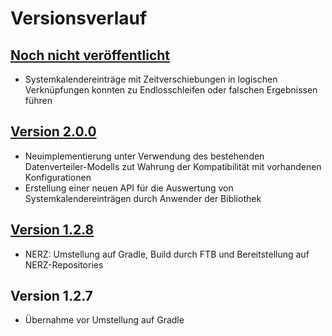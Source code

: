 Versionsverlauf
===============

## [Noch nicht veröffentlicht]

- Systemkalendereinträge mit Zeitverschiebungen in logischen Verknüpfungen
  konnten zu Endlosschleifen oder falschen Ergebnissen führen

## [Version 2.0.0]

- Neuimplementierung unter Verwendung des bestehenden Datenverteiler-Modells zut Wahrung der Kompatibilität 
  mit vorhandenen Konfigurationen
- Erstellung einer neuen API für die Auswertung von Systemkalendereinträgen durch Anwender der Bibliothek

## [Version 1.2.8]

- NERZ: Umstellung auf Gradle, Build durch FTB und Bereitstellung auf NERZ-Repositories

## Version 1.2.7

- Übernahme vor Umstellung auf Gradle


[Noch nicht veröffentlicht]: https://gitlab.nerz-ev.de/ERZ/SWE_de.bsvrz.vew.syskal/compare/v2.0.0...HEAD
[Version 2.0.0]: https://gitlab.nerz-ev.de/ERZ/SWE_de.bsvrz.vew.syskal/compare/v1.2.8...v2.0.0
[Version 1.2.8]: https://gitlab.nerz-ev.de/ERZ/SWE_de.bsvrz.vew.syskal/compare/v1.2.7...v1.2.8
